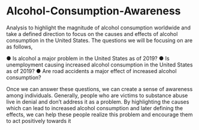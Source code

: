 # Alcohol-Consumption-Awareness
Analysis to highlight the magnitude of alcohol consumption worldwide and take a defined direction to focus on the causes and effects of alcohol consumption in the United States.
The questions we will be focusing on are as follows,

● Is alcohol a major problem in the United States as of 2019?
● Is unemployment causing increased alcohol consumption in the United States as of 2019?
● Are road accidents a major effect of increased alcohol consumption?
 
Once we can answer these questions, we can create a sense of awareness among individuals. Generally, people who are victims to substance abuse live in denial and don’t address it as a problem. By highlighting the causes which can lead to increased alcohol consumption and later defining the effects, we can help these people realize this problem and encourage
them to act positively towards it
